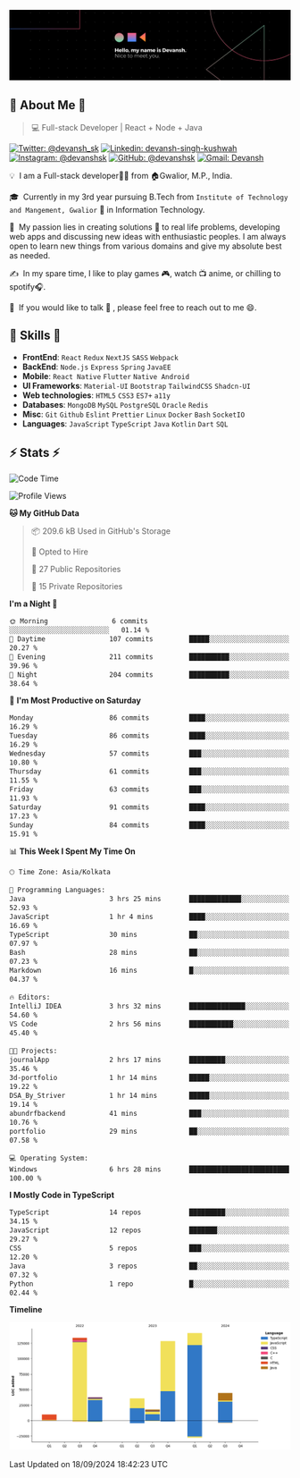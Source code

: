 ![Banner](./Devansh%20Singh%20Banner.png)

## 👋 About Me 👋

> 💻 Full-stack Developer | React + Node + Java

[![Twitter: @devansh_sk](https://img.shields.io/twitter/follow/devansh_sk?style=social)](https://twitter.com/devansh_sk)
[![Linkedin: devansh-singh-kushwah](https://img.shields.io/badge/-Devansh%20Singh%20Kushwah-blue?style=flat-square&logo=Linkedin&logoColor=white&link=https://www.linkedin.com/in/devanshsk/)](https://www.linkedin.com/in/devanshsk/)
[![Instagram: @devanshsk](https://img.shields.io/badge/-devanshsk-E4405F?style=flat-square&logo=instagram&logoColor=white)](https://instagram.com/devanshsk)
[![GitHub: @devanshsk](https://img.shields.io/github/followers/devanshsk?label=follow&style=social)](https://github.com/devanshsk)
[![Gmail: Devansh](https://img.shields.io/badge/Gmail-D14836?style=flat-square&logo=gmail&logoColor=white)](mailto:work.devanshsk@gmail.com)

💡 &nbsp;I am a Full-stack developer🧑‍💻 from 🏠Gwalior, M.P., India.

🎓 &nbsp;Currently in my 3rd year pursuing B.Tech from `Institute of Technology and Mangement, Gwalior` 🏫 in Information Technology.

🌱 &nbsp;My passion lies in creating solutions 🚩 to real life problems, developing web apps and discussing new ideas with enthusiastic peoples.
I am always open to learn new things from various domains and give my absolute best as needed.

✍️ &nbsp;In my spare time, I like to play games 🎮, watch 📺 anime, or chilling to spotify🎧.

💬 &nbsp;If you would like to talk 👋 , please feel free to reach out to me 😄.

##  🎉 Skills  🎉
- **FrontEnd**: `React` `Redux` `NextJS` `SASS` `Webpack`
- **BackEnd**: `Node.js` `Express` `Spring` `JavaEE`
- **Mobile**: `React Native` `Flutter` `Native Android`
- **UI Frameworks**: `Material-UI` `Bootstrap` `TailwindCSS` `Shadcn-UI`
- **Web technologies**: `HTML5` `CSS3` `ES7+` `a11y`
- **Databases**: `MongoDB` `MySQL` `PostgreSQL` `Oracle` `Redis`
- **Misc**: `Git` `Github` `Eslint` `Prettier` `Linux` `Docker` `Bash` `SocketIO`
- **Languages**: `JavaScript` `TypeScript` `Java` `Kotlin` `Dart` `SQL`

## ⚡ Stats ⚡
<!--START_SECTION:waka-->
![Code Time](http://img.shields.io/badge/Code%20Time-251%20hrs%2047%20mins-blue)

![Profile Views](http://img.shields.io/badge/Profile%20Views-8-blue)

**🐱 My GitHub Data** 

> 📦 209.6 kB Used in GitHub's Storage 
 > 
> 💼 Opted to Hire
 > 
> 📜 27 Public Repositories 
 > 
> 🔑 15 Private Repositories 
 > 
**I'm a Night 🦉** 

```text
🌞 Morning                6 commits           ░░░░░░░░░░░░░░░░░░░░░░░░░   01.14 % 
🌆 Daytime                107 commits         █████░░░░░░░░░░░░░░░░░░░░   20.27 % 
🌃 Evening                211 commits         ██████████░░░░░░░░░░░░░░░   39.96 % 
🌙 Night                  204 commits         ██████████░░░░░░░░░░░░░░░   38.64 % 
```
📅 **I'm Most Productive on Saturday** 

```text
Monday                   86 commits          ████░░░░░░░░░░░░░░░░░░░░░   16.29 % 
Tuesday                  86 commits          ████░░░░░░░░░░░░░░░░░░░░░   16.29 % 
Wednesday                57 commits          ███░░░░░░░░░░░░░░░░░░░░░░   10.80 % 
Thursday                 61 commits          ███░░░░░░░░░░░░░░░░░░░░░░   11.55 % 
Friday                   63 commits          ███░░░░░░░░░░░░░░░░░░░░░░   11.93 % 
Saturday                 91 commits          ████░░░░░░░░░░░░░░░░░░░░░   17.23 % 
Sunday                   84 commits          ████░░░░░░░░░░░░░░░░░░░░░   15.91 % 
```


📊 **This Week I Spent My Time On** 

```text
🕑︎ Time Zone: Asia/Kolkata

💬 Programming Languages: 
Java                     3 hrs 25 mins       █████████████░░░░░░░░░░░░   52.93 % 
JavaScript               1 hr 4 mins         ████░░░░░░░░░░░░░░░░░░░░░   16.69 % 
TypeScript               30 mins             ██░░░░░░░░░░░░░░░░░░░░░░░   07.97 % 
Bash                     28 mins             ██░░░░░░░░░░░░░░░░░░░░░░░   07.23 % 
Markdown                 16 mins             █░░░░░░░░░░░░░░░░░░░░░░░░   04.37 % 

🔥 Editors: 
IntelliJ IDEA            3 hrs 32 mins       ██████████████░░░░░░░░░░░   54.60 % 
VS Code                  2 hrs 56 mins       ███████████░░░░░░░░░░░░░░   45.40 % 

🐱‍💻 Projects: 
journalApp               2 hrs 17 mins       █████████░░░░░░░░░░░░░░░░   35.46 % 
3d-portfolio             1 hr 14 mins        █████░░░░░░░░░░░░░░░░░░░░   19.22 % 
DSA_By_Striver           1 hr 14 mins        █████░░░░░░░░░░░░░░░░░░░░   19.14 % 
abundrfbackend           41 mins             ███░░░░░░░░░░░░░░░░░░░░░░   10.76 % 
portfolio                29 mins             ██░░░░░░░░░░░░░░░░░░░░░░░   07.58 % 

💻 Operating System: 
Windows                  6 hrs 28 mins       █████████████████████████   100.00 % 
```

**I Mostly Code in TypeScript** 

```text
TypeScript               14 repos            █████████░░░░░░░░░░░░░░░░   34.15 % 
JavaScript               12 repos            ███████░░░░░░░░░░░░░░░░░░   29.27 % 
CSS                      5 repos             ███░░░░░░░░░░░░░░░░░░░░░░   12.20 % 
Java                     3 repos             ██░░░░░░░░░░░░░░░░░░░░░░░   07.32 % 
Python                   1 repo              █░░░░░░░░░░░░░░░░░░░░░░░░   02.44 % 
```



**Timeline**

![Lines of Code chart](https://raw.githubusercontent.com/DevanshSK/DevanshSK/main/assets/bar_graph.png)


 Last Updated on 18/09/2024 18:42:23 UTC
<!--END_SECTION:waka-->
